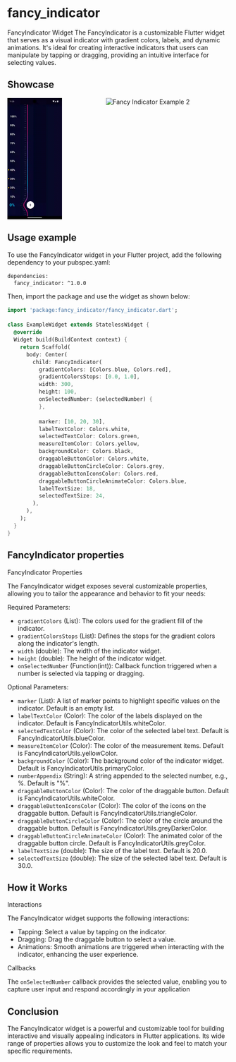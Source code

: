 # fancy_indicator

FancyIndicator Widget
The FancyIndicator is a customizable Flutter widget that serves as a visual indicator with gradient colors, labels, and dynamic animations. It's ideal for creating interactive indicators that users can manipulate by tapping or dragging, providing an intuitive interface for selecting values.

## Showcase
<div style="display: flex; flex-direction: row;">
    <img src="https://github.com/akmaljon1016/fancy_indicator/blob/main/Screen_recording_1.gif" height="275" alt="Fancy Indicator Example 1" style="margin-right: 100px;">
    <img src="https://github.com/akmaljon1016/fancy_indicator/blob/main/Screen_recording_2.gif" height="275" alt="Fancy Indicator Example 2">
</div>

## Usage example

To use the FancyIndicator widget in your Flutter project, add the following dependency to your pubspec.yaml:
```
dependencies:
  fancy_indicator: ^1.0.0

```
Then, import the package and use the widget as shown below:

```Dart
import 'package:fancy_indicator/fancy_indicator.dart';

class ExampleWidget extends StatelessWidget {
  @override
  Widget build(BuildContext context) {
    return Scaffold(
      body: Center(
        child: FancyIndicator(
          gradientColors: [Colors.blue, Colors.red],
          gradientColorsStops: [0.0, 1.0],
          width: 300,
          height: 100,
          onSelectedNumber: (selectedNumber) {
          },
          
          marker: [10, 20, 30],
          labelTextColor: Colors.white,
          selectedTextColor: Colors.green,
          measureItemColor: Colors.yellow,
          backgroundColor: Colors.black,
          draggableButtonColor: Colors.white,
          draggableButtonCircleColor: Colors.grey,
          draggableButtonIconsColor: Colors.red,
          draggableButtonCircleAnimateColor: Colors.blue,
          labelTextSize: 18,
          selectedTextSize: 24,
        ),
      ),
    );
  }
}

```
 
## FancyIndicator properties

FancyIndicator Properties

The FancyIndicator widget exposes several customizable properties, allowing you to tailor the appearance and behavior to fit your needs:

Required Parameters:
- `gradientColors` (List<Color>): The colors used for the gradient fill of the indicator.
- `gradientColorsStops` (List<double>): Defines the stops for the gradient colors along the indicator's length.
- `width` (double): The width of the indicator widget.
- `height` (double): The height of the indicator widget.
- `onSelectedNumber` (Function(int)): Callback function triggered when a number is selected via tapping or dragging.

Optional Parameters:
- `marker` (List<int>): A list of marker points to highlight specific values on the indicator. Default is an empty list.
- `labelTextColor` (Color): The color of the labels displayed on the indicator. Default is FancyIndicatorUtils.whiteColor.
- `selectedTextColor` (Color): The color of the selected label text. Default is FancyIndicatorUtils.blueColor.
- `measureItemColor` (Color): The color of the measurement items. Default is FancyIndicatorUtils.yellowColor.
- `backgroundColor` (Color): The background color of the indicator widget. Default is FancyIndicatorUtils.primaryColor.
- `numberAppendix` (String): A string appended to the selected number, e.g., %. Default is "%".
- `draggableButtonColor` (Color): The color of the draggable button. Default is FancyIndicatorUtils.whiteColor.
- `draggableButtonIconsColor` (Color): The color of the icons on the draggable button. Default is FancyIndicatorUtils.triangleColor.
- `draggableButtonCircleColor` (Color): The color of the circle around the draggable button. Default is FancyIndicatorUtils.greyDarkerColor.
- `draggableButtonCircleAnimateColor` (Color): The animated color of the draggable button circle. Default is FancyIndicatorUtils.greyColor.
- `labelTextSize` (double): The size of the label text. Default is 20.0.
- `selectedTextSize` (double): The size of the selected label text. Default is 30.0.

## How it Works

Interactions

The FancyIndicator widget supports the following interactions:

- Tapping: Select a value by tapping on the indicator.
- Dragging: Drag the draggable button to select a value.
- Animations: Smooth animations are triggered when interacting with the indicator, enhancing the user experience.

Callbacks

The `onSelectedNumber` callback provides the selected value, enabling you to capture user input and respond accordingly in your application

## Conclusion
The FancyIndicator widget is a powerful and customizable tool for building interactive and visually appealing indicators in Flutter applications. Its wide range of properties allows you to customize the look and feel to match your specific requirements.

